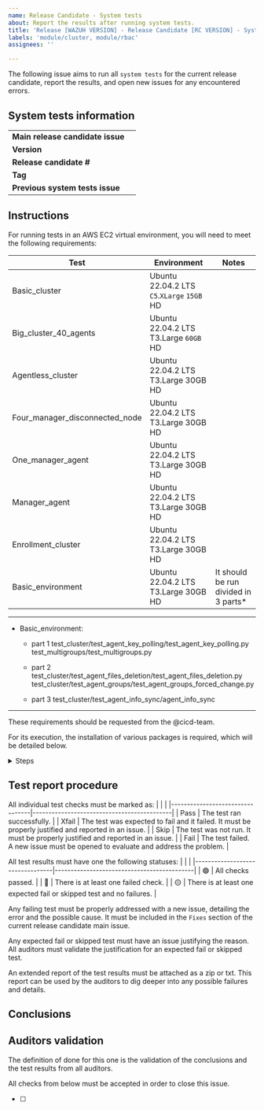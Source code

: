 ```yaml
---
name: Release Candidate - System tests 
about: Report the results after running system tests.
title: 'Release [WAZUH VERSION] - Release Candidate [RC VERSION] - System tests'
labels: 'module/cluster, module/rbac'
assignees: ''

---
```


The following issue aims to run all `system tests` for the current release candidate, report the results, and open new issues for any encountered errors.

## System tests information
|                                      |                                            |
|--------------------------------------|--------------------------------------------|
| **Main release candidate issue**     |                                            |
| **Version**                          |                                            |
| **Release candidate #**              |                                            |
| **Tag**                              |                                            |
| **Previous system tests issue**      |                                            |

## Instructions
For running tests in an AWS EC2 virtual environment, you will need to meet the following requirements:

| Test | Environment | Notes|
|-----|-----|-----|
|Basic_cluster|Ubuntu 22.04.2 LTS `C5`.`XLarge` `15GB` HD|
|Big_cluster_40_agents|Ubuntu 22.04.2 LTS T3.Large `60GB` HD |
|Agentless_cluster|Ubuntu 22.04.2 LTS T3.Large 30GB HD|
|Four_manager_disconnected_node|Ubuntu 22.04.2 LTS T3.Large 30GB HD |
|One_manager_agent|Ubuntu 22.04.2 LTS T3.Large 30GB HD|
|Manager_agent|Ubuntu 22.04.2 LTS T3.Large 30GB HD|
|Enrollment_cluster|Ubuntu 22.04.2 LTS T3.Large 30GB HD|
|Basic_environment|Ubuntu 22.04.2 LTS T3.Large 30GB HD| It should be run divided in 3 parts* |

-----------
* Basic_environment:
  - part 1
  test_cluster/test_agent_key_polling/test_agent_key_polling.py
  test_multigroups/test_multigroups.py

  - part 2
  test_cluster/test_agent_files_deletion/test_agent_files_deletion.py
  test_cluster/test_agent_groups/test_agent_groups_forced_change.py

  - part 3
  test_cluster/test_agent_info_sync/agent_info_sync
-----------

These requirements should be requested from the @cicd-team.


For its execution, the installation of various packages is required, which will be detailed below.

<details><summary>Steps</summary>


```
### Updating dependencies
sudo apt update
sudo apt upgrade

### Installing git and cloning wazuh-qa project
sudo apt install git
git clone https://github.com/wazuh/wazuh-qa.git

### Installing docker
sudo apt install -y apt-transport-https ca-certificates curl software-properties-common
curl -fsSL https://download.docker.com/linux/ubuntu/gpg | sudo gpg --dearmor -o /usr/share/keyrings/docker-archive-keyring.gpg
echo "deb [signed-by=/usr/share/keyrings/docker-archive-keyring.gpg] https://download.docker.com/linux/ubuntu $(lsb_release -cs) stable" | sudo tee /etc/apt/sources.list.d/docker.list > /dev/null
sudo apt update
sudo apt install -y docker-ce docker-ce-cli containerd.io
sudo systemctl start docker
sudo systemctl enable docker

### Installing ansible
sudo apt install ansible

### Installing ansible-docker libraries
sudo pip3 install docker
sudo apt install python3-pip
pip install docker-py

### Restarting docker
sudo systemctl restart docker
sudo docker system prune -a -f

### Access as a root
sudo su

### Installing requirements and additional libraries
python3 -m pip install -r /home/ubuntu/wazuh-qa/requirements.txt
sudo apt install python3-pip
sudo apt install python3.10-venv
cd /home/ubuntu/wazuh-qa/deps/wazuh_testing
python3 -m pip install .

### Provisioning and executing test (It should be in the expected git branch, in this case v4.6.0-alpha1)
git checkout v4.6.0-alpha1
cd /home/ubuntu/wazuh-qa/tests/system/provisioning

### Deploy environment (in this case, four_manager_disconnected_node and branch v4.6.0-alpha1)
cd /home/ubuntu/wazuh-qa/tests/system/provisioning/four_manager_disconnected_node
sudo ansible-playbook -i inventory.yml playbook.yml --extra-vars='{"wazuh_branch":"v4.6.0-alpha1", "wazuh_qa_branch":"v4.6.0-alpha1"}'

### Run the test (In this case four_manager_disconnected_node_env )
cd /home/ubuntu/wazuh-qa/tests/system
python3 -m pytest -m four_manager_disconnected_node_env --html=report_four_manager_disconnected_node_env.html

### Destroy the environment for new tests
sudo docker stop $(sudo docker ps -q -a) && sudo docker rm $(sudo docker ps -q -a) && sudo docker system prune -a -f

```

</details>

## Test report procedure
All individual test checks must be marked as:
|                                  |                                            |
|---------------------------------|--------------------------------------------|
| Pass | The test ran successfully. |
| Xfail | The test was expected to fail and it failed. It must be properly justified and reported in an issue.  |
| Skip | The test was not run. It must be properly justified and reported in an issue.  |
| Fail | The test failed. A new issue must be opened to evaluate and address the problem. |

All test results must have one the following statuses: 
|                                  |                                            |
|---------------------------------|--------------------------------------------|
| :green_circle:  | All checks passed. |
| :red_circle:  | There is at least one failed check. |
| :yellow_circle:  | There is at least one expected fail or skipped test and no failures. |

Any failing test must be properly addressed with a new issue, detailing the error and the possible cause. It must be included in the `Fixes` section of the current release candidate main issue.

Any expected fail or skipped test must have an issue justifying the reason. All auditors must validate the justification for an expected fail or skipped test.

An extended report of the test results must be attached as a zip or txt. This report can be used by the auditors to dig deeper into any possible failures and details.

## Conclusions

<!--
All tests have been executed and the results can be found [here]().

|                |             |                     |                |
|----------------|-------------|---------------------|----------------|
| **Status**     | **Test**    | **Failure type**    | **Notes**      |
|                |             |                     |                |

All tests have passed and the fails have been reported or justified. I therefore conclude that this issue is finished and OK for this release candidate.
-->

## Auditors validation
The definition of done for this one is the validation of the conclusions and the test results from all auditors.

All checks from below must be accepted in order to close this issue.

- [ ] 
